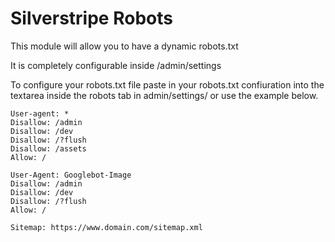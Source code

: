 # Silverstripe Robots

This module will allow you to have a dynamic robots.txt 

It is completely configurable inside /admin/settings

To configure your robots.txt file paste in your robots.txt confiuration into the textarea inside the robots tab in admin/settings/ or use the example below.

```
User-agent: *
Disallow: /admin
Disallow: /dev
Disallow: /?flush
Disallow: /assets
Allow: /

User-Agent: Googlebot-Image
Disallow: /admin
Disallow: /dev
Disallow: /?flush
Allow: /

Sitemap: https://www.domain.com/sitemap.xml
```

